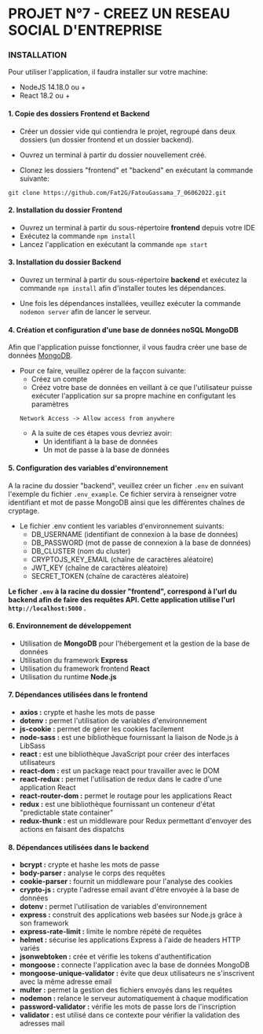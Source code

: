 #  PROJET N°7 - CREEZ UN RESEAU SOCIAL D'ENTREPRISE

### INSTALLATION ###

Pour utiliser l'application, il faudra installer sur votre machine:
- NodeJS  14.18.0 ou +
- React 18.2 ou +

#### 1. Copie des dossiers Frontend et Backend ####

- Créer un dossier vide qui contiendra le projet, regroupé dans deux dossiers (un dossier frontend et un dossier backend).

- Ouvrez un terminal à partir du dossier nouvellement créé.
 
 - Clonez les dossiers "frontend" et "backend" en exécutant la commande suivante: 
<pre><code>git clone https://github.com/Fat2G/FatouGassama_7_06062022.git </code></pre>


#### 2. Installation du dossier Frontend ####

- Ouvrez un terminal à partir du sous-répertoire **frontend** depuis votre IDE
- Exécutez la commande `npm install`
- Lancez l'application en exécutant la commande `npm start`


#### 3. Installation du dossier Backend ####

- Ouvrez un terminal à partir du sous-répertoire **backend** et exécutez la commande `npm install` afin d'installer toutes les dépendances.

- Une fois les dépendances installées, veuillez exécuter la commande `nodemon server` afin de lancer le serveur.


#### 4. Création et configuration d'une base de données noSQL MongoDB ####
 
Afin que l'application puisse fonctionner, il vous faudra créer une base de données [MongoDB](https://www.mongodb.com/).

- Pour ce faire, veuillez opérer de la façcon suivante:
     - Créez un compte
     - Créez votre base de données en veillant à ce que l'utilisateur puisse exécuter l'application sur sa propre machine en configutant les paramètres
     <pre><code>Network Access -> Allow access from anywhere</code></pre>
     - A la suite de ces étapes vous devriez avoir:
          - Un identifiant à la base de données
          - Un mot de passe à la base de données
 

#### 5. Configuration des variables d'environnement ####

A la racine du dossier "backend", veuillez créer un ficher `.env` en suivant l'exemple du fichier `.env_example`. Ce fichier servira à renseigner votre identifiant et mot de passe MongoDB ainsi que les différentes chaînes de cryptage.

- Le fichier .env contient les variables d'environnement suivants:
     - DB_USERNAME (identifiant de connexion à la base de données)
     - DB_PASSWORD (mot de passe de connexion à la base de données)
     - DB_CLUSTER (nom du cluster)
     - CRYPTOJS_KEY_EMAIL (chaîne de caractères aléatoire) 
     - JWT_KEY (chaîne de caractères aléatoire)
     - SECRET_TOKEN (chaîne de caractères aléatoire)

**Le ficher `.env` à la racine du dossier "frontend", correspond à l'url du backend afin de faire des requêtes API. Cette application utilise l'url `http://localhost:5000` .**


#### 6. Environnement de développement ####

- Utilisation de **MongoDB** pour l'hébergement et la gestion de la base de données
- Utilisation du framework **Express**
- Utilisation du framework frontend **React**
- Utilisation du runtime **Node.js**


#### 7. Dépendances utilisées dans le frontend ####

- **axios :** crypte et hashe les mots de passe
- **dotenv :** permet l'utilisation de variables d'environnement 
- **js-cookie :** permet de gérer les cookies facilement
- **node-sass :** est une bibliothèque fournissant la liaison de Node.js à LibSass
- **react :** est une bibliothèque JavaScript pour créer des interfaces utilisateurs
- **react-dom :** est un package react pour travailler avec le DOM
- **react-redux :** permet l'utilisation de redux dans le cadre d'une application React
- **react-router-dom :** permet le routage pour les applications React
- **redux :** est une bibliothèque fournissant un conteneur d'état "predictable state container"
- **redux-thunk :** est un middleware pour Redux permettant d'envoyer des actions en faisant des dispatchs

#### 8. Dépendances utilisées dans le backend ####

- **bcrypt :** crypte et hashe les mots de passe
- **body-parser :** analyse le corps des requêtes
- **cookie-parser :** fournit un middleware pour l'analyse des cookies
- **crypto-js :** crypte l'adresse email avant d'être envoyée à la base de données
- **dotenv :** permet l'utilisation de variables d'environnement 
- **express :** construit des applications web basées sur Node.js grâce à son framework
- **express-rate-limit :** limite le nombre répété de requêtes
- **helmet :** sécurise les applications Express à l'aide de headers HTTP variés
- **jsonwebtoken :** crée et vérifie les tokens d'authentification
- **mongoose :** connecte l'application avec la base de données MongoDB
- **mongoose-unique-validator :** évite que deux utilisateurs ne s'inscrivent avec la même adresse email
- **multer :** permet la gestion des fichiers envoyés dans les requêtes
- **nodemon :** relance le serveur automatiquement à chaque modification
- **password-validator :** vérifie les mots de passe lors de l'inscription
- **validator :** est utilisé dans ce contexte pour vérifier la validation des adresses mail

